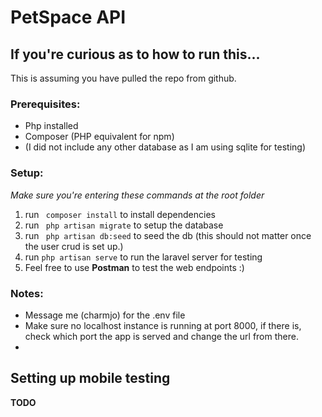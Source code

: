 # PetSpace API
## If you're curious as to how to run this...
This is assuming you have pulled the repo from github. 
 
### Prerequisites:
- Php installed
- Composer (PHP equivalent for npm)
- (I did not include any other database as I am using sqlite for testing)

### Setup:
*Make sure you're entering these commands at the root folder*
1. run ``` composer install``` to install dependencies
2. run ``` php artisan migrate``` to setup the database
3. run ``` php artisan db:seed``` to seed the db (this should not matter once the user crud is set up.)
4. run ``` php artisan serve ``` to run the laravel server for testing 
5. Feel free to use __Postman__  to test the web endpoints :)

### Notes:
- Message me (charmjo) for the .env file
- Make sure no localhost instance is running at port 8000, if there is, 
  check which port the app is served and change the url from there.
- 

## Setting up mobile testing
**TODO**
